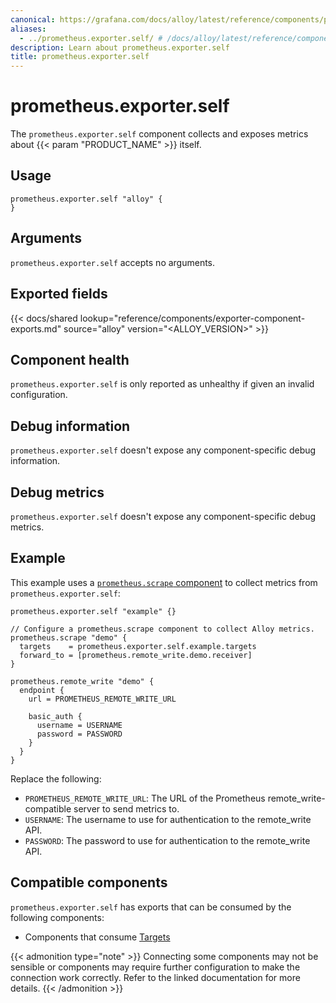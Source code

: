 ```yaml
---
canonical: https://grafana.com/docs/alloy/latest/reference/components/prometheus/prometheus.exporter.self/
aliases:
  - ../prometheus.exporter.self/ # /docs/alloy/latest/reference/components/prometheus.exporter.self/
description: Learn about prometheus.exporter.self
title: prometheus.exporter.self
---
```


# prometheus.exporter.self

The `prometheus.exporter.self` component collects and exposes metrics about {{< param "PRODUCT_NAME" >}} itself.

## Usage

```alloy
prometheus.exporter.self "alloy" {
}
```

## Arguments

`prometheus.exporter.self` accepts no arguments.

## Exported fields

{{< docs/shared lookup="reference/components/exporter-component-exports.md" source="alloy" version="<ALLOY_VERSION>" >}}

## Component health

`prometheus.exporter.self` is only reported as unhealthy if given
an invalid configuration.

## Debug information

`prometheus.exporter.self` doesn't expose any component-specific
debug information.

## Debug metrics

`prometheus.exporter.self` doesn't expose any component-specific
debug metrics.

## Example

This example uses a [`prometheus.scrape` component][scrape] to collect metrics
from `prometheus.exporter.self`:

```alloy
prometheus.exporter.self "example" {}

// Configure a prometheus.scrape component to collect Alloy metrics.
prometheus.scrape "demo" {
  targets    = prometheus.exporter.self.example.targets
  forward_to = [prometheus.remote_write.demo.receiver]
}

prometheus.remote_write "demo" {
  endpoint {
    url = PROMETHEUS_REMOTE_WRITE_URL

    basic_auth {
      username = USERNAME
      password = PASSWORD
    }
  }
}
```
Replace the following:
  - `PROMETHEUS_REMOTE_WRITE_URL`: The URL of the Prometheus remote_write-compatible server to send metrics to.
  - `USERNAME`: The username to use for authentication to the remote_write API.
  - `PASSWORD`: The password to use for authentication to the remote_write API.

[scrape]: ../prometheus.scrape/

<!-- START GENERATED COMPATIBLE COMPONENTS -->

## Compatible components

`prometheus.exporter.self` has exports that can be consumed by the following components:

- Components that consume [Targets](../../../compatibility/#targets-consumers)

{{< admonition type="note" >}}
Connecting some components may not be sensible or components may require further configuration to make the connection work correctly.
Refer to the linked documentation for more details.
{{< /admonition >}}

<!-- END GENERATED COMPATIBLE COMPONENTS -->

